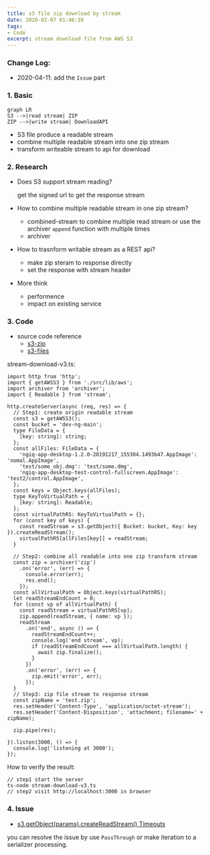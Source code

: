 ```yaml
---
title: s3 file zip download by stream
date: 2020-02-07 01:46:10
tags: 
- Code
excerpt: stream download file from AWS S3
---
```

### Change Log:
- 2020-04-11: add the `Issue` part

### 1. Basic
```mermaid
graph LR
S3 -->|read stream| ZIP
ZIP -->|write stream| DownloadAPI
```
- S3 file produce a readable stream
- combine multiple readable stream into one zip stream
- transform writeable stream to api for download


### 2. Research
- Does S3 support stream reading?

    get the signed url to get the response stream 
- How to combine multiple readable stream in one zip stream?
    - combined-stream to combine multiple read stream or use the archiver `append` function with multiple times
    - archiver
- How to trasnform writable stream as a REST api?
    - make zip steram to response directly
    - set the response with stream header
- More think
    - performence
    - impact on existing service

### 3. Code
- source code reference
    - [s3-zip](https://github.com/orangewise/s3-zip)
    - [s3-files](https://github.com/orangewise/s3-files)

stream-download-v3.ts:
```
import http from 'http';
import { getAWSS3 } from './src/lib/aws';
import archiver from 'archiver';
import { Readable } from 'stream';

http.createServer(async (req, res) => {
  // Step1: create origin readable stream
  const s3 = getAWSS3();
  const bucket = 'dev-ng-main';
  type FileData = {
    [key: string]: string;
  };
  const allFiles: FileData = {
    'ngiq-app-desktop-1.2.0-20191217_155304.1493b47.AppImage': 'nomal.AppImage',
    'test/some_obj.dmg': 'test/some.dmg',
    'ngiq-app-desktop-test-control-fullscreen.AppImage': 'test2/control.AppImage',
  };
  const keys = Object.keys(allFiles);
  type KeyToVirtualPath = {
    [key: string]: Readable;
  };
  const virtualPathRS: KeyToVirtualPath = {};
  for (const key of keys) {
    const readStream = s3.getObject({ Bucket: bucket, Key: key }).createReadStream();
    virtualPathRS[allFiles[key]] = readStream;
  }

  // Step2: combine all readable into one zip transform stream
  const zip = archiver('zip')
    .on('error', (err) => {
      console.error(err);
      res.end();
    });
  const allVirtualPath = Object.keys(virtualPathRS);
  let readStreamEndCount = 0;
  for (const vp of allVirtualPath) {
    const readStream = virtualPathRS[vp];
    zip.append(readStream, { name: vp });
    readStream
      .on('end', async () => {
        readStreamEndCount++;
        console.log('end stream', vp);
        if (readStreamEndCount === allVirtualPath.length) {
          await zip.finalize();
        }
      })
      .on('error', (err) => {
        zip.emit('error', err);
      });
  }
  // Step3: zip file stream to response stream
  const zipName = 'test.zip';
  res.setHeader('Content-Type', 'application/octet-stream');
  res.setHeader('Content-Disposition', 'attachment; filename=' + zipName);

  zip.pipe(res);

}).listen(3000, () => {
  console.log('listening at 3000');
});
```

How to verify the result:
```
// step1 start the server
ts-node stream-download-v3.ts
// step2 visit http://localhost:3000 in browser
```

### 4. Issue
- [s3.getObject(params).createReadStream() Timeouts ](https://github.com/aws/aws-sdk-js/issues/2087)

you can resolve the issue by use `PassThrough` or make iteration to a serializer processing.